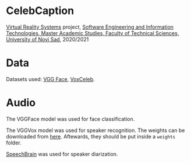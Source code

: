 # CelebCaption

[Virtual Reality Systems](http://www.ftn.uns.ac.rs/2079040989/virtual-reality-systems) project, [Software Engineering and Information Technologies, Master Academic Studies, Faculty of Technical Sciences, University of Novi Sad](http://www.ftn.uns.ac.rs/n1199049776/software-engineering-and-information-technologies), 2020/2021

# Data

Datasets used: [VGG Face](https://www.robots.ox.ac.uk/~vgg/data/vgg_face/), [VoxCeleb](https://www.robots.ox.ac.uk/~vgg/data/voxceleb/).

# Audio

The VGGFace model was used for face classification.

The VGGVox model was used for speaker recognition. The weights can be downloaded from [here](https://github.com/KornelZ/vggvox_identification). Aftewards, they should be put inside a `weights` folder.

[SpeechBrain](https://speechbrain.github.io/index.html) was used for speaker diarization.
